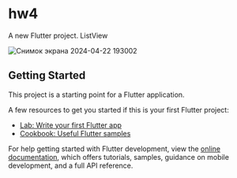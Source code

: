 # hw4

A new Flutter project.
ListView

![Снимок экрана 2024-04-22 193002](https://github.com/madenummida07/flutter_hw4/assets/163240495/4e84ee54-b5e5-45fc-b200-08773331434a)


## Getting Started

This project is a starting point for a Flutter application.

A few resources to get you started if this is your first Flutter project:

- [Lab: Write your first Flutter app](https://docs.flutter.dev/get-started/codelab)
- [Cookbook: Useful Flutter samples](https://docs.flutter.dev/cookbook)

For help getting started with Flutter development, view the
[online documentation](https://docs.flutter.dev/), which offers tutorials,
samples, guidance on mobile development, and a full API reference.
